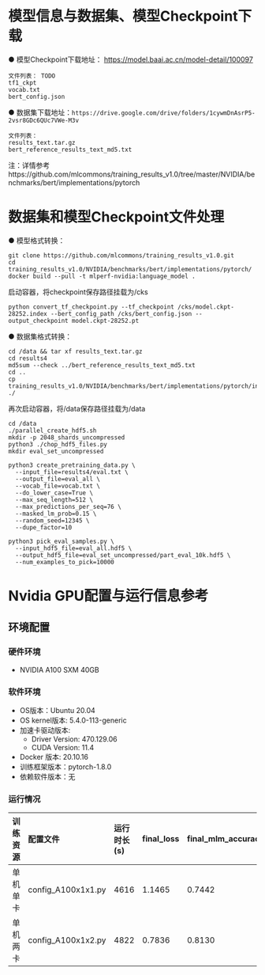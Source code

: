 # 模型信息与数据集、模型Checkpoint下载


● 模型Checkpoint下载地址：
https://model.baai.ac.cn/model-detail/100097
   
```
文件列表： TODO
tf1_ckpt
vocab.txt
bert_config.json
```

● 数据集下载地址：`https://drive.google.com/drive/folders/1cywmDnAsrP5-2vsr8GDc6QUc7VWe-M3v`

```
文件列表：
results_text.tar.gz
bert_reference_results_text_md5.txt
```

注：详情参考https://github.com/mlcommons/training_results_v1.0/tree/master/NVIDIA/benchmarks/bert/implementations/pytorch
# 数据集和模型Checkpoint文件处理


● 模型格式转换：

```
git clone https://github.com/mlcommons/training_results_v1.0.git
cd training_results_v1.0/NVIDIA/benchmarks/bert/implementations/pytorch/
docker build --pull -t mlperf-nvidia:language_model .
```

启动容器，将checkpoint保存路径挂载为/cks

```
python convert_tf_checkpoint.py --tf_checkpoint /cks/model.ckpt-28252.index --bert_config_path /cks/bert_config.json --output_checkpoint model.ckpt-28252.pt
```


● 数据集格式转换：

```
cd /data && tar xf results_text.tar.gz
cd results4
md5sum --check ../bert_reference_results_text_md5.txt
cd ..
cp training_results_v1.0/NVIDIA/benchmarks/bert/implementations/pytorch/input_preprocessing/* ./
```

再次启动容器，将/data保存路径挂载为/data

```
cd /data
./parallel_create_hdf5.sh
mkdir -p 2048_shards_uncompressed
python3 ./chop_hdf5_files.py
mkdir eval_set_uncompressed

python3 create_pretraining_data.py \
  --input_file=results4/eval.txt \
  --output_file=eval_all \
  --vocab_file=vocab.txt \
  --do_lower_case=True \
  --max_seq_length=512 \
  --max_predictions_per_seq=76 \
  --masked_lm_prob=0.15 \
  --random_seed=12345 \
  --dupe_factor=10

python3 pick_eval_samples.py \
  --input_hdf5_file=eval_all.hdf5 \
  --output_hdf5_file=eval_set_uncompressed/part_eval_10k.hdf5 \
  --num_examples_to_pick=10000
```

# Nvidia GPU配置与运行信息参考
## 环境配置
### 硬件环境
  - NVIDIA A100 SXM 40GB
### 软件环境
  - OS版本：Ubuntu 20.04
  - OS kernel版本: 5.4.0-113-generic
  - 加速卡驱动版本: 
    - Driver Version: 470.129.06
    - CUDA Version: 11.4
  - Docker 版本: 20.10.16
  - 训练框架版本：pytorch-1.8.0
  - 依赖软件版本：无
### 运行情况
| 训练资源 | 配置文件 | 运行时长(s) | final_loss | final_mlm_accuracy | Steps数 | 性能 (seq/s) |
| :-----| :---- | :---- | :---- | :---- | :---- | :---- |
| 单机单卡 | config_A100x1x1.py | 4616 | 1.1465 | 0.7442 | 25000 | 65.89 |
| 单机两卡 | config_A100x1x2.py | 4822 | 0.7836 | 0.8130 | 25000 | 125.57 |

